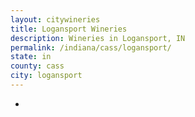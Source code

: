 ```yaml
---
layout: citywineries
title: Logansport Wineries
description: Wineries in Logansport, IN
permalink: /indiana/cass/logansport/
state: in
county: cass
city: logansport
---
```

-
